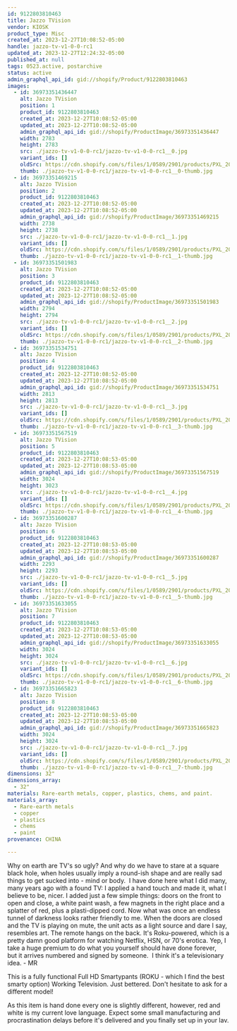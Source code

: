 ```yaml
---
id: 9122803810463
title: Jazzo TVision
vendor: KIOSK
product_type: Misc
created_at: 2023-12-27T10:08:52-05:00
handle: jazzo-tv-v1-0-0-rc1
updated_at: 2023-12-27T12:24:32-05:00
published_at: null
tags: 0523.active, postarchive
status: active
admin_graphql_api_id: gid://shopify/Product/9122803810463
images:
  - id: 36973351436447
    alt: Jazzo TVision
    position: 1
    product_id: 9122803810463
    created_at: 2023-12-27T10:08:52-05:00
    updated_at: 2023-12-27T10:08:52-05:00
    admin_graphql_api_id: gid://shopify/ProductImage/36973351436447
    width: 2783
    height: 2783
    src: ./jazzo-tv-v1-0-0-rc1/jazzo-tv-v1-0-0-rc1__0.jpg
    variant_ids: []
    oldSrc: https://cdn.shopify.com/s/files/1/0589/2901/products/PXL_20221209_212702010.jpg?v=1703689732
    thumb: ./jazzo-tv-v1-0-0-rc1/jazzo-tv-v1-0-0-rc1__0-thumb.jpg
  - id: 36973351469215
    alt: Jazzo TVision
    position: 2
    product_id: 9122803810463
    created_at: 2023-12-27T10:08:52-05:00
    updated_at: 2023-12-27T10:08:52-05:00
    admin_graphql_api_id: gid://shopify/ProductImage/36973351469215
    width: 2738
    height: 2738
    src: ./jazzo-tv-v1-0-0-rc1/jazzo-tv-v1-0-0-rc1__1.jpg
    variant_ids: []
    oldSrc: https://cdn.shopify.com/s/files/1/0589/2901/products/PXL_20221209_202603210.jpg?v=1703689732
    thumb: ./jazzo-tv-v1-0-0-rc1/jazzo-tv-v1-0-0-rc1__1-thumb.jpg
  - id: 36973351501983
    alt: Jazzo TVision
    position: 3
    product_id: 9122803810463
    created_at: 2023-12-27T10:08:52-05:00
    updated_at: 2023-12-27T10:08:52-05:00
    admin_graphql_api_id: gid://shopify/ProductImage/36973351501983
    width: 2794
    height: 2794
    src: ./jazzo-tv-v1-0-0-rc1/jazzo-tv-v1-0-0-rc1__2.jpg
    variant_ids: []
    oldSrc: https://cdn.shopify.com/s/files/1/0589/2901/products/PXL_20221209_202708368.jpg?v=1703689732
    thumb: ./jazzo-tv-v1-0-0-rc1/jazzo-tv-v1-0-0-rc1__2-thumb.jpg
  - id: 36973351534751
    alt: Jazzo TVision
    position: 4
    product_id: 9122803810463
    created_at: 2023-12-27T10:08:52-05:00
    updated_at: 2023-12-27T10:08:52-05:00
    admin_graphql_api_id: gid://shopify/ProductImage/36973351534751
    width: 2813
    height: 2813
    src: ./jazzo-tv-v1-0-0-rc1/jazzo-tv-v1-0-0-rc1__3.jpg
    variant_ids: []
    oldSrc: https://cdn.shopify.com/s/files/1/0589/2901/products/PXL_20221209_213920060.MP.jpg?v=1703689732
    thumb: ./jazzo-tv-v1-0-0-rc1/jazzo-tv-v1-0-0-rc1__3-thumb.jpg
  - id: 36973351567519
    alt: Jazzo TVision
    position: 5
    product_id: 9122803810463
    created_at: 2023-12-27T10:08:53-05:00
    updated_at: 2023-12-27T10:08:53-05:00
    admin_graphql_api_id: gid://shopify/ProductImage/36973351567519
    width: 3024
    height: 3023
    src: ./jazzo-tv-v1-0-0-rc1/jazzo-tv-v1-0-0-rc1__4.jpg
    variant_ids: []
    oldSrc: https://cdn.shopify.com/s/files/1/0589/2901/products/PXL_20221209_213447573.jpg?v=1703689732
    thumb: ./jazzo-tv-v1-0-0-rc1/jazzo-tv-v1-0-0-rc1__4-thumb.jpg
  - id: 36973351600287
    alt: Jazzo TVision
    position: 6
    product_id: 9122803810463
    created_at: 2023-12-27T10:08:53-05:00
    updated_at: 2023-12-27T10:08:53-05:00
    admin_graphql_api_id: gid://shopify/ProductImage/36973351600287
    width: 2293
    height: 2293
    src: ./jazzo-tv-v1-0-0-rc1/jazzo-tv-v1-0-0-rc1__5.jpg
    variant_ids: []
    oldSrc: https://cdn.shopify.com/s/files/1/0589/2901/products/PXL_20221209_205016893.jpg?v=1703689732
    thumb: ./jazzo-tv-v1-0-0-rc1/jazzo-tv-v1-0-0-rc1__5-thumb.jpg
  - id: 36973351633055
    alt: Jazzo TVision
    position: 7
    product_id: 9122803810463
    created_at: 2023-12-27T10:08:53-05:00
    updated_at: 2023-12-27T10:08:53-05:00
    admin_graphql_api_id: gid://shopify/ProductImage/36973351633055
    width: 3024
    height: 3024
    src: ./jazzo-tv-v1-0-0-rc1/jazzo-tv-v1-0-0-rc1__6.jpg
    variant_ids: []
    oldSrc: https://cdn.shopify.com/s/files/1/0589/2901/products/PXL_20221126_213812252_2.jpg?v=1703689732
    thumb: ./jazzo-tv-v1-0-0-rc1/jazzo-tv-v1-0-0-rc1__6-thumb.jpg
  - id: 36973351665823
    alt: Jazzo TVision
    position: 8
    product_id: 9122803810463
    created_at: 2023-12-27T10:08:53-05:00
    updated_at: 2023-12-27T10:08:53-05:00
    admin_graphql_api_id: gid://shopify/ProductImage/36973351665823
    width: 3024
    height: 3024
    src: ./jazzo-tv-v1-0-0-rc1/jazzo-tv-v1-0-0-rc1__7.jpg
    variant_ids: []
    oldSrc: https://cdn.shopify.com/s/files/1/0589/2901/products/PXL_20221126_213743908_2.jpg?v=1703689732
    thumb: ./jazzo-tv-v1-0-0-rc1/jazzo-tv-v1-0-0-rc1__7-thumb.jpg
dimensions: 32"
dimensions_array:
  - 32"
materials: Rare-earth metals, copper, plastics, chems, and paint.
materials_array:
  - Rare-earth metals
  - copper
  - plastics
  - chems
  - paint
provenance: CHINA

---
```


Why on earth are TV's so ugly? And why do we have to stare at a square black hole, when holes usually imply a round-ish shape and are really sad things to get sucked into - mind or body.  I have done here what I did many, many years ago with a found TV: I applied a hand touch and made it, what I believe to be, nicer. I added just a few simple things: doors on the front to open and close, a white paint wash, a few magnets in the right place and a splatter of red, plus a plasti-dipped cord. Now what was once an endless tunnel of darkness looks rather friendly to me. When the doors are closed and the TV is playing on mute, the unit acts as a light source and dare I say, resembles art. The remote hangs on the back. It's Roku-powered, which is a pretty damn good platform for watching Netflix, HSN, or 70's erotica. Yep, I take a huge premium to do what you yourself should have done forever, but it arrives numbered and signed by someone.  I think it's a televisionary idea. - MR

This is a fully functional Full HD Smartypants (ROKU - which I find the best smarty option) Working Television. Just bettered. Don't hesitate to ask for a different model!

As this item is hand done every one is slightly different, however, red and white is my current love language. Expect some small manufacturing and procrastination delays before it's delivered and you finally set up in your lav.